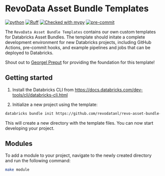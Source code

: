 # RevoData Asset Bundle Templates

[![python](https://upload.wikimedia.org/wikipedia/commons/1/16/Blue_Python_3.10%2B_Shield_Badge.svg)](https://www.python.org)
[![Ruff](https://img.shields.io/endpoint?url=https://raw.githubusercontent.com/astral-sh/ruff/main/assets/badge/v2.json)](https://github.com/astral-sh/ruff)
[![Checked with mypy](http://www.mypy-lang.org/static/mypy_badge.svg)](http://mypy-lang.org/)
[![pre-commit](https://img.shields.io/badge/pre--commit-enabled-brightgreen?logo=pre-commit&logoColor=white)](https://github.com/pre-commit/pre-commit)

The `RevoData Asset Bundle Templates` contains our own custom templates for Databricks Asset Bundles. The template should initate a complete development environment for new Databricks projects, including GitHub Actions, pre-commit hooks, and example pipelines and jobs that can be deployed to Databricks.

Shout out to [Georgel Preput](https://github.com/GeorgelPreput) for providing the foundation for this template!

## Getting started

1. Install the Databricks CLI from <https://docs.databricks.com/dev-tools/cli/databricks-cli.html>

2. Initialize a new project using the template:

```bash
databricks bundle init https://github.com/revodatanl/revo-asset-bundle-templates
```

This will create a new directory with the template files. You can now start developing your project.

## Modules

To add a module to your project, navigate to the newly created directory and run the following command:

```bash
make module
```
